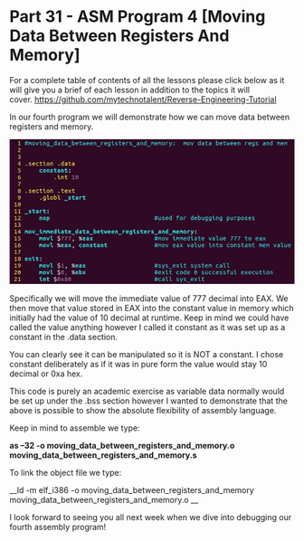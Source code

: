 # Part 31 - ASM Program 4 \[Moving Data Between Registers And Memory\]

For a complete table of contents of all the lessons please click below as it will give you a brief of each lesson in addition to the topics it will cover.&nbsp;https://github.com/mytechnotalent/Reverse-Engineering-Tutorial

In our fourth program we will demonstrate how we can move data between registers and memory.&nbsp;

<div class="slate-resizable-image-embed slate-image-embed__resize-full-width"><img src="/imgs/1520625191381.jpg"/></div>

Specifically we will move the immediate value of 777 decimal into EAX. We then move that value stored in EAX into the constant value in memory which initially had the value of 10 decimal at runtime. Keep in mind we could have called the value anything however I called it constant as it was set up as a constant in the .data section.

You can clearly see it can be manipulated so it is NOT a constant. I chose constant deliberately as if it was in pure form the value would stay 10 decimal or 0xa hex.

This code is purely an academic exercise as variable data normally would be set up under the .bss section however I wanted to demonstrate that the above is possible to show the absolute flexibility of assembly language.

Keep in mind to assemble we type:

__as –32 -o moving\_data\_between\_registers\_and\_memory.o moving\_data\_between\_registers\_and\_memory.s__

To link the object file we type:

__ld -m elf\_i386 -o moving\_data\_between\_registers\_and\_memory moving\_data\_between\_registers\_and\_memory.o __

I look forward to seeing you all next week when we dive into debugging our fourth assembly program!